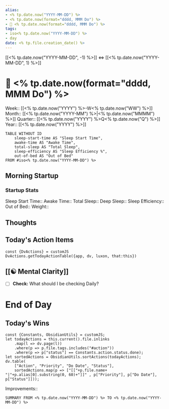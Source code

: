 ```yaml
---
alias:
- <% tp.date.now("YYYY-MM-DD") %>
- <% tp.date.now(format="dddd, MMM Do") %>
- 🌄 <% tp.date.now(format="dddd, MMM Do") %>
tags:
- iso<% tp.date.now("YYYY-MM-DD") %>
- day
date: <% tp.file.creation_date() %>
---
```

[[<% tp.date.now("YYYY-MM-DD", -1) %>]] <=> [[<% tp.date.now("YYYY-MM-DD", 1) %>]]

# 🌄 <% tp.date.now(format="dddd, MMM Do") %>
Week:: [[<% tp.date.now("YYYY") %>-W<% tp.date.now("WW") %>]]
Month:: [[<% tp.date.now("YYYY-MM") %>|<% tp.date.now("MMMM") %>]]
Quarter:: [[<% tp.date.now("YYYY") %>Q<% tp.date.now("Q") %>]]
Year:: [[<% tp.date.now("YYYY") %>]]
```dataview
TABLE WITHOUT ID
	sleep-start-time AS "Sleep Start Time",
	awake-time AS "Awake Time",
	total-sleep AS "Total Sleep",
	sleep-efficiency AS "Sleep Efficiency %",
	out-of-bed AS "Out of Bed"
FROM #iso<% tp.date.now("YYYY-MM-DD") %>
```

## Morning Startup
### Startup Stats
Sleep Start Time:: 
Awake Time:: 
Total Sleep:: 
Deep Sleep:: 
Sleep Efficiency:: 
Out of Bed:: 
Weight:: 

## Thoughts


## **Today's Action Items**

 ```dataviewjs
const {DvActions} = customJS
DvActions.getTodayActionTable({app, dv, luxon, that:this})
```

## [[☯️ Mental Clarity]]

-   [ ] **Check:** What should I be checking Daily?

# End of Day

## Today's Wins

```dataviewjs
const {Constants, ObsidianUtils} = customJS;
let todayActions = this.current().file.inlinks
    .map(l => dv.page(l))
    .where(p => p.file.tags.includes("#action"))
    .where(p => p["status"] == Constants.action.status.done);
let sortedActions = ObsidianUtils.sortActions(todayActions);
dv.table(
	["Action", "Priority", "Do Date", "Status"],
    sortedActions.map(p => ["[["+p.file.name+ "|"+p.alias[0].substring(0, 60)+"]]" , p["Priority"], p["Do Date"], p["Status"]]));
```

Improvements:: 

```toggl
SUMMARY FROM <% tp.date.now("YYYY-MM-DD") %> TO <% tp.date.now("YYYY-MM-DD") %>
```
